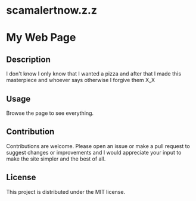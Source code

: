 # scamalertnow.z.z
# My Web Page

## Description
I don't know I only know that I wanted a pizza and after that I made this masterpiece and whoever says otherwise I forgive them X_X

## Usage
Browse the page to see everything.

## Contribution
Contributions are welcome. Please open an issue or make a pull request to suggest changes or improvements and I would appreciate your input to make the site simpler and the best of all.

## License
This project is distributed under the MIT license.
